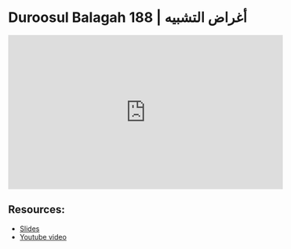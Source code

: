 # Duroosul Balagah 188 | أغراض التشبيه
                
<iframe width="560" height="315" src="https://www.youtube-nocookie.com/embed/P4mv04FwmnQ?start=0" frameborder="0" allow="accelerometer; autoplay; encrypted-media; gyroscope; picture-in-picture" allowfullscreen="allowfullscreen">
</iframe><BR>

## Resources:
- [Slides](https://github.com/arshare/resources_balagha_pdfs)
- [Youtube video](https://www.youtube.com/watch?v=P4mv04FwmnQ&list=PLzn0qdi6JpdvvXVuJ7kIusNquSxeyKJvc)

